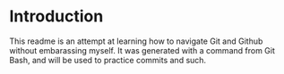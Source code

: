 # Introduction

This readme is an attempt at learning how to navigate Git and Github without embarassing myself. 
It was generated with a command from Git Bash, and will be used to practice commits and such.